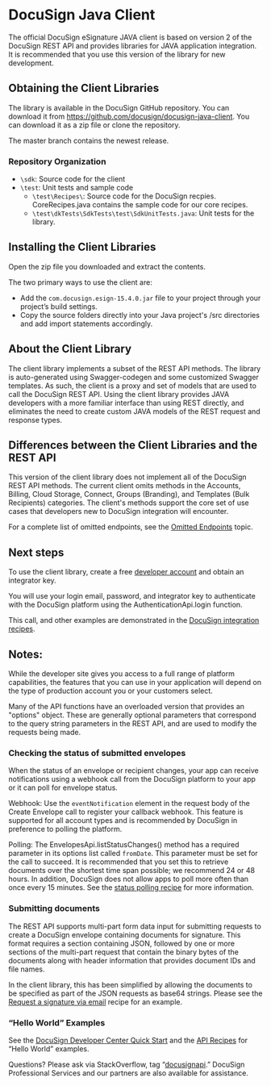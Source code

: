 # DocuSign Java Client

The official DocuSign eSignature JAVA client is based on version 2 of the DocuSign REST API and provides libraries for JAVA application integration. It is recommended that you use this version of the library for new development.  

## Obtaining the Client Libraries

The library is available in the DocuSign GitHub repository. You can download it from https://github.com/docusign/docusign-java-client. You can download it as a zip file or clone the repository.

The master branch contains the newest release.

### Repository Organization

* `\sdk`:  Source code for the client 
* `\test`:  Unit tests and sample code
   * `\test\Recipes\`: Source code for the DocuSign recpies. CoreRecipes.java contains the sample code for our core recipes.
   * `\test\dkTests\SdkTests\test\SdkUnitTests.java`: Unit tests for the library.

## Installing the Client Libraries

Open the zip file you downloaded and extract the contents.

The two primary ways to use the client are:

* Add the `com.docusign.esign-15.4.0.jar` file to your project through your project’s build settings.
* Copy the source folders directly into your Java project's /src directories and add import statements accordingly.

## About the Client Library

The client library implements a subset of the REST API methods. The library is auto-generated using Swagger-codegen and some customized Swagger templates.  As such, the client is a proxy and set of models that are used to call the DocuSign REST API. Using the client library provides JAVA developers with a more familiar interface than using REST directly, and eliminates the need to create custom JAVA models of the REST request and response types. 

## Differences between the Client Libraries and the REST API

This version of the client library does not implement all of the DocuSign REST API methods. The current client omits methods in the Accounts, Billing, Cloud Storage, Connect, Groups (Branding), and Templates (Bulk Recipients) categories. The client's methods support the core set of use cases that developers new to DocuSign integration will encounter. 

For a complete list of omitted endpoints, see the [Omitted Endpoints](./omitted_endpoints.md) topic.

## Next steps 

To use the client library, create a free [developer account](https://secure.docusign.com/signup/developer) and obtain an integrator key. 

You will use your login email, password, and integrator key to authenticate with the DocuSign platform using the AuthenticationApi.login function. 

This call, and other examples are demonstrated in the [DocuSign integration recipes](https://www.docusign.com/developer-center/recipes). 

## Notes:

While the developer site gives you access to a full range of platform capabilities, the features that you can use in your application will depend on the type of production account you or your customers select.

Many of the API functions have an overloaded version that provides an "options" object. These are generally optional parameters that correspond to the query string parameters in the REST API, and are used to modify the requests being made.

### Checking the status of submitted envelopes

When the status of an envelope or recipient changes, your app can receive notifications using a webhook call from the DocuSign platform to your app or it can poll for envelope status.

Webhook: Use the `eventNotification` element in the request body of the Create Envelope call to register your callback webhook. This feature is supported for all account types and is recommended by DocuSign in preference to polling the platform. 

Polling: The EnvelopesApi.listStatusChanges() method has a required parameter in its options list called `fromDate`. This parameter must be set for the call to succeed. It is recommended that you set this to retrieve documents over the shortest time span possible; we recommend 24 or 48 hours. In addition, DocuSign does not allow apps to poll more often than once every 15 minutes. See the [status polling recipe](https://www.docusign.com/developer-center/recipes/polling-for-envelope-status) for more information.

### Submitting documents

The REST API supports multi-part form data input for submitting requests to create a DocuSign envelope containing documents for signature. This format requires a section containing JSON, followed by one or more sections of the multi-part request that contain the binary bytes of the documents along with header information that provides document IDs and file names. 

In the client library, this has been simplified by allowing the documents to be specified as part of the JSON requests as base64 strings. Please see the [Request a signature via email](https://www.docusign.com/developer-center/recipes/request-a-signature-via-email) recipe for an example. 

### “Hello World” Examples

See the [DocuSign Developer Center Quick Start](https://www.docusign.com/developer-center/quick-start/request-signatures) and the [API Recipes](https://www.docusign.com/developer-center/recipes) for “Hello World” examples. 

Questions? Please ask via StackOverflow, tag “[docusignapi](http://stackoverflow.com/questions/tagged/docusignapi).” DocuSign Professional Services and our partners are also available for assistance.
